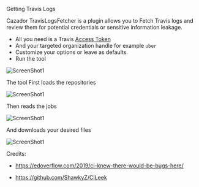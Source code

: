 Getting Travis Logs 


Cazador TravisLogsFetcher is a plugin allows you to Fetch Travis logs and review them for potential credentials or sensitive information leakage.


- All you need is a Travis [Access Token](https://blog.travis-ci.com/2013-01-28-token-token-token)
- And your targeted organization handle for example `uber`
- Customize your options or leave as defaults.
- Run the tool 
 
![ScreenShot1](https://github.com/YasserGersy/cazador_unr/blob/master/imgs/TravisFetch1.PNG?raw=true)

The tool First loads the repositories 


![ScreenShot1](https://github.com/YasserGersy/cazador_unr/blob/master/imgs/TravisFetch2.PNG?raw=true)

Then reads the jobs

![ScreenShot1](https://github.com/YasserGersy/cazador_unr/blob/master/imgs/TravisFetch3.PNG?raw=true)

And downloads your desired files 


![ScreenShot1](https://github.com/YasserGersy/cazador_unr/blob/master/imgs/TravisFetch4.PNG?raw=true)




Credits:

- https://edoverflow.com/2019/ci-knew-there-would-be-bugs-here/

- https://github.com/ShawkyZ/CILeek

